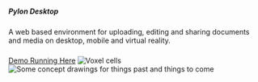 #####                     #####
#####    Pylon Desktop    #####
#####                     #####

A web based environment for uploading, editing and sharing documents and media on desktop, mobile and virtual reality.
#####
[Demo Running Here](https://vpylon.net)
![Voxel cells](https://datahexagon.com/jeremy/Pylon/VR/Screenshot_40.png "Voxel cells for file / folder / activity organization.")
![Some concept drawings for things past and things to come](https://datahexagon.com/jeremy/Pylon/Meta/Screenshot_28.png "Concept Drawings")
